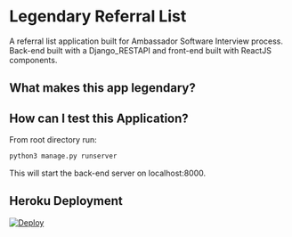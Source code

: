 # Legendary Referral List
A referral list application built for Ambassador Software Interview process. Back-end built with a Django_RESTAPI and front-end built with ReactJS components. 

## What makes this app legendary?

## How can I test this Application?
From root directory run:
```python
python3 manage.py runserver
```
This will start the back-end server on localhost:8000.

## Heroku Deployment
[![Deploy](https://www.herokucdn.com/deploy/button.svg)](https://heroku.com/deploy)
